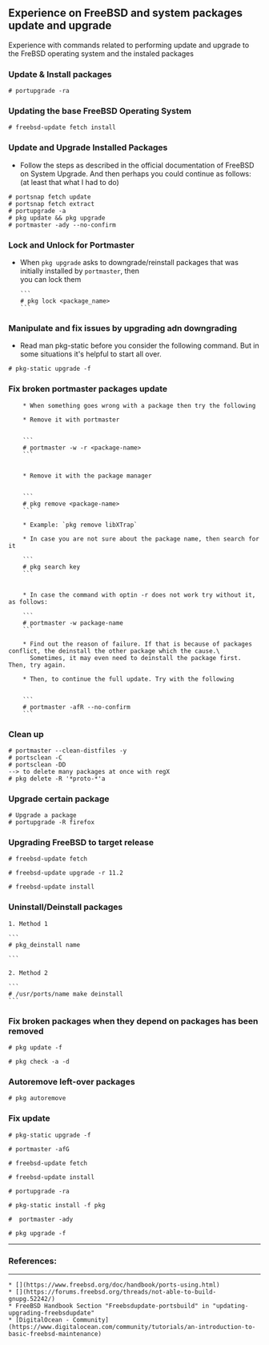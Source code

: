 ## Experience on FreeBSD and system packages update and upgrade
Experience with commands related to performing update and upgrade to the FreBSD operating system and the instaled packages

### Update & Install packages

  ```
  # portupgrade -ra

  ```

### Updating the base FreeBSD Operating System

  ```
  # freebsd-update fetch install
  ```

### Update and Upgrade Installed Packages

  * Follow the steps as described in the official documentation of FreeBSD on System Upgrade.
    And then perhaps you could continue as follows: (at least that what I had to do)

  ```
  # portsnap fetch update
  # portsnap fetch extract
  # portupgrade -a
  # pkg update && pkg upgrade
  # portmaster -ady --no-confirm
  ```

### Lock and Unlock for Portmaster

  * When `pkg upgrade` asks to downgrade/reinstall packages that was initially installed by `portmaster`, then\
    you can lock them


        ```
        # pkg lock <package_name>
        ```

### Manipulate and fix issues by upgrading adn downgrading

  * Read man pkg-static before you consider the following command.
    But in some situations it's helpful to start all over.

  ```
  # pkg-static upgrade -f
  ```

### Fix broken portmaster packages update

        * When something goes wrong with a package then try the following

        * Remove it with portmaster


        ```
        # portmaster -w -r <package-name>
        ```


        * Remove it with the package manager


        ```
        # pkg remove <package-name>
        ```

        * Example: `pkg remove libXTrap`

        * In case you are not sure about the package name, then search for it

        ```
        # pkg search key
        ```


        * In case the command with optin -r does not work try without it, as follows:

        ```
        # portmaster -w package-name
        ```

        * Find out the reason of failure. If that is because of packages conflict, the deinstall the other package which the cause.\
          Sometimes, it may even need to deinstall the package first. Then, try again.

        * Then, to continue the full update. Try with the following


        ```
        # portmaster -afR --no-confirm
        ```

### Clean up


  ```
  # portmaster --clean-distfiles -y
  # portsclean -C
  # portsclean -DD
  --> to delete many packages at once with regX
  # pkg delete -R '*proto-*'a

  ```

### Upgrade certain package


  ```
  # Upgrade a package
  # portupgrade -R firefox
  ```


### Upgrading FreeBSD to target release

  ```
  # freebsd-update fetch
  ```

  ```
  # freebsd-update upgrade -r 11.2

  # freebsd-update install
  ```

### Uninstall/Deinstall packages

    1. Method 1

    ```
    # pkg_deinstall name

    ```

    2. Method 2

    ```
    # /usr/ports/name make deinstall
    ```

### Fix broken packages when they depend on packages has been removed

  ```
  # pkg update -f

  # pkg check -a -d
  ```

### Autoremove left-over packages


  ```
  # pkg autoremove
  ```

### Fix update


  ```
  # pkg-static upgrade -f
  ```

  ```
  # portmaster -afG
  ```

  ```
  # freebsd-update fetch
  ```

  ```
  # freebsd-update install
  ```

  ```
  # portupgrade -ra
  ```

  ```
  # pkg-static install -f pkg
  ```

  ```
  #  portmaster -ady
  ```

  ```
  # pkg upgrade -f
  ```

---
### References:
---
    * [](https://www.freebsd.org/doc/handbook/ports-using.html)
    * [](https://forums.freebsd.org/threads/not-able-to-build-gnupg.52242/)
    * FreeBSD Handbook Section "Freebsdupdate-portsbuild" in "updating-upgrading-freebsdupdate"
    * [DigitalOcean - Community](https://www.digitalocean.com/community/tutorials/an-introduction-to-basic-freebsd-maintenance)
